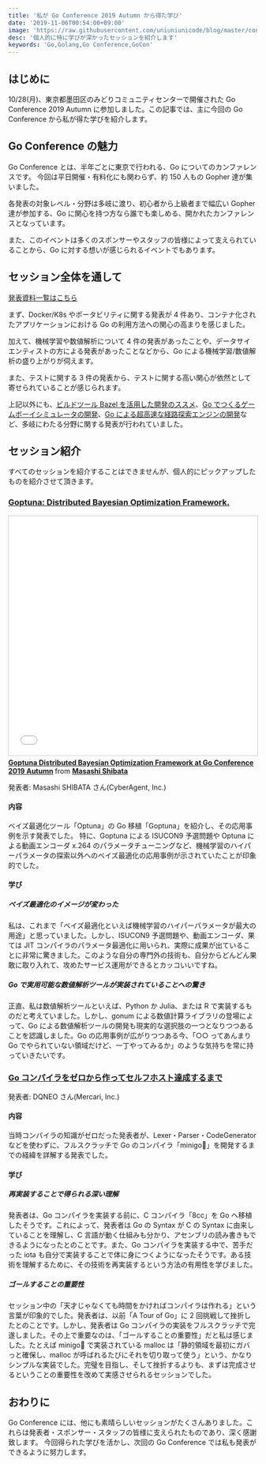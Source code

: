 ```yaml
---
title: '私が Go Conference 2019 Autumn から得た学び'
date: '2019-11-06T00:54:00+09:00'
image: 'https://raw.githubusercontent.com/uniuniunicode/blog/master/content/blog/2019/11/go-con/index.png'
desc: '個人的に特に学びが深かったセッションを紹介します'
keywords: 'Go,Golang,Go Conference,GoCon'
---
```


## はじめに

10/28(月)、東京都墨田区のみどりコミュニティセンターで開催された Go Conference 2019 Autumn に参加しました。この記事では、主に今回の Go Conference から私が得た学びを紹介します。

## Go Conference の魅力

Go Conference とは、半年ごとに東京で行われる、Go についてのカンファレンスです。
今回は平日開催・有料化にも関わらず、約 150 人もの Gopher 達が集いました。

各発表の対象レベル・分野は多岐に渡り、初心者から上級者まで幅広い Gopher 達が参加する、Go に関心を持つ方なら誰でも楽しめる、開かれたカンファレンスとなっています。

また、このイベントは多くのスポンサーやスタッフの皆様によって支えられていることから、Go に対する想いが感じられるイベントでもあります。

## セッション全体を通して

[発表資料一覧はこちら](https://gocon.connpass.com/event/148602/presentation/)

まず、Docker/K8s やポータビリティに関する発表が 4 件あり、コンテナ化されたアプリケーションにおける Go の利用方法への関心の高まりを感じました。

加えて、機械学習や数値解析について 4 件の発表があったことや、データサイエンティストの方による発表があったことなどから、Go による機械学習/数値解析の盛り上がりが伺えます。

また、テストに関する 3 件の発表から、テストに関する高い関心が依然として寄せられていることが感じられます。

上記以外にも、[ビルドツール Bazel を活用した開発のススメ](https://speakerdeck.com/micnncim/accelerate-go-development-with-bazel)、[Go でつくるゲームボーイシミュレータの開発](https://speakerdeck.com/bokuweb/gocon2019)、[Go による超高速な経路探索エンジンの開発](https://speakerdeck.com/avvmoto/go-conference-2019-autumn-go-ch)など、多岐にわたる分野に関する発表が行われていました。

## セッション紹介

すべてのセッションを紹介することはできませんが、個人的にピックアップしたものを紹介させて頂きます。

### [Goptuna: Distributed Bayesian Optimization Framework.](https://www.slideshare.net/c-bata/goptuna-distributed-bayesian-optimization-framework-at-go-conference-2019-autumn-187538495)

<iframe src="//www.slideshare.net/slideshow/embed_code/key/h3YmuakZjUbZ7c" width="595" height="485" frameborder="0" marginwidth="0" marginheight="0" scrolling="no" style="border:1px solid #CCC; border-width:1px; margin-bottom:5px; max-width: 100%;" allowfullscreen> </iframe> <div style="margin-bottom:5px"> <strong> <a href="//www.slideshare.net/c-bata/goptuna-distributed-bayesian-optimization-framework-at-go-conference-2019-autumn-187538495" title="Goptuna Distributed Bayesian Optimization Framework at Go Conference 2019 Autumn" target="_blank">Goptuna Distributed Bayesian Optimization Framework at Go Conference 2019 Autumn</a> </strong> from <strong><a href="https://www.slideshare.net/c-bata" target="_blank">Masashi Shibata</a></strong> </div>

発表者: Masashi SHIBATA さん(CyberAgent, Inc.)

#### 内容

ベイズ最適化ツール「Optuna」の Go 移植「Goptuna」を紹介し、その応用事例を示す発表でした。
特に、Goptuna による ISUCON9 予選問題や Optuna による動画エンコーダ x.264 のパラメータチューニングなど、機械学習のハイパーパラメータの探索以外へのベイズ最適化の応用事例が示されていたことが印象的でした。

#### 学び

##### ベイズ最適化のイメージが変わった

私は、これまで「ベイズ最適化といえば機械学習のハイパーパラメータが最大の用途」と思っていました。しかし、ISUCON9 予選問題や、動画エンコーダ、果ては JIT コンパイラのパラメータ最適化に用いられ、実際に成果が出ていることに非常に驚きました。このような自分の専門外の技術も、自分からどんどん果敢に取り入れて、攻めたサービス運用ができるとカッコいいですね。

##### Go で実用可能な数値解析ツールが実装されていることへの驚き

正直、私は数値解析ツールといえば、Python か Julia、または R で実装するものだと考えていました。しかし、gonum による数値計算ライブラリの登場によって、Go による数値解析ツールの開発も現実的な選択肢の一つとなりつつあることを認識しました。Go の応用事例が広がりつつある今、「○○ ってあんまり Go でやられていない領域だけど、一丁やってみるか」のような気持ちを常に持っていきたいです。

### [Go コンパイラをゼロから作ってセルフホスト達成するまで](https://speakerdeck.com/dqneo/how-i-wrote-a-self-hosted-go-compiler-from-scratch)

<script async class="speakerdeck-embed" data-id="ffa87e2ea82043198af61c82322efec1" data-ratio="1.33333333333333" src="//speakerdeck.com/assets/embed.js"></script>

発表者: DQNEO さん(Mercari, Inc.)

#### 内容

当時コンパイラの知識がゼロだった発表者が、Lexer・Parser・CodeGenerator などを使わずに、フルスクラッチで Go のコンパイラ「minigo🐥」を開発するまでの経緯を詳解する発表でした。

#### 学び

##### 再実装することで得られる深い理解

発表者は、Go コンパイラを実装する前に、C コンパイラ「8cc」を Go へ移植したそうです。これによって、発表者は Go の Syntax が C の Syntax に由来していることを理解し、C 言語が動く仕組みも分かり、アセンブリの読み書きもできるようになったとのことです。また、Go コンパイラを実装する中で、苦手だった iota も自分で実装することで体に身につくようになったそうです。ある技術を理解するために、その技術を再実装するという方法の有用性を学びました。

##### ゴールすることの重要性

セッション中の「天才じゃなくても時間をかければコンパイラは作れる」という言葉が印象的でした。発表者は、以前「A Tour of Go」に 2 回挑戦して挫折したとのことです。しかし、発表者は Go コンパイラの実装をフルスクラッチで完遂しました。その上で重要なのは、「ゴールすることの重要性」だと私は感じました。たとえば minigo🐥 で実装されている malloc は「静的領域を最初にガバっと確保し、malloc が呼ばれるたびにそれを切り取って使う」という、かなりシンプルな実装でした。完璧を目指し、そして挫折するよりも、まずは完成させるということの重要性を改めて実感させられるセッションでした。

## おわりに

Go Conference には、他にも素晴らしいセッションがたくさんありました。これらは発表者・スポンサー・スタッフの皆様に支えられたものであり、深く感謝致します。
今回得られた学びを活かし、次回の Go Conference では私も発表ができるように努力します。